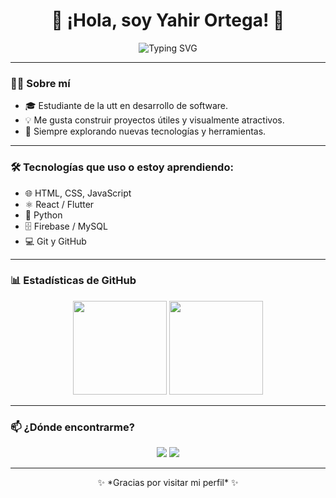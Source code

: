 <!-- Encabezado con fondo animado y estilo estético -->
<h1 align="center">🌟 ¡Hola, soy Yahir Ortega! 🌟</h1>
<p align="center">
  <img src="https://readme-typing-svg.herokuapp.com?font=Fira+Code&size=22&pause=1000&center=true&vCenter=true&width=435&lines=Desarrollador+Front-end;Amante+de+la+tecnología;Siempre+aprendiendo+y+creando" alt="Typing SVG" />
</p>

---

### 🧑‍💻 Sobre mí

- 🎓 Estudiante de la utt en desarrollo de software.
- 💡 Me gusta construir proyectos útiles y visualmente atractivos.
- 🚀 Siempre explorando nuevas tecnologías y herramientas.

---

### 🛠 Tecnologías que uso o estoy aprendiendo:

- 🌐 HTML, CSS, JavaScript
- ⚛️ React / Flutter
- 🐍 Python
- 🗄️ Firebase / MySQL
- 💻 Git y GitHub

---

### 📊 Estadísticas de GitHub

<div align="center">
  <img height="150em" src="https://github-readme-stats.vercel.app/api?username=yahirortegaLavalle&show_icons=true&theme=radical" />
  <img height="150em" src="https://github-readme-stats.vercel.app/api/top-langs/?username=yahirortega&layout=compact&theme=radical" />
</div>

---


### 📫 ¿Dónde encontrarme?

<p align="center">
  <a href="mailto:yahirortega@gamil.com"><img src="https://img.shields.io/badge/email-%23D14836.svg?&style=for-the-badge&logo=gmail&logoColor=white"/></a>
  <a href="https://github.com/yahirortega"><img src="https://img.shields.io/badge/github-%2312100E.svg?&style=for-the-badge&logo=github&logoColor=white"/></a>
  <!-- Agrega más redes si tienes -->
</p>

---

<p align="center">
  ✨ *Gracias por visitar mi perfil* ✨
</p>
